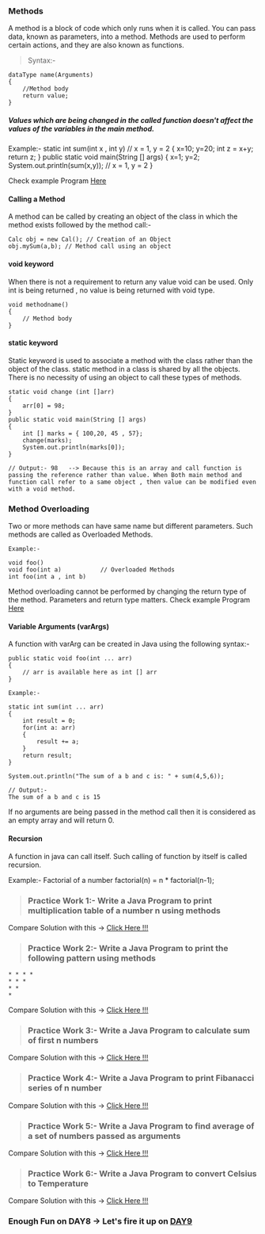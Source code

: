 ### Methods

A method is a block of code which only runs when it is called. You can pass data, known as parameters, into a method. Methods are used to perform certain actions, and they are also known as functions.

> Syntax:-

    dataType name(Arguments)
    {
        //Method body
        return value;
    }

##### Values which are being changed in the called function doesn't affect the values of the variables in the main method.

Example:-
static int sum(int x , int y) // x = 1, y = 2
{
    x=10;
    y=20;
    int z = x+y;
    return z;
}
public static void main(String [] args)
{
    x=1;
    y=2;
    System.out.println(sum(x,y)); // x = 1, y = 2
}

Check example Program [Here](https://github.com/manjunathnmessi/Mission-Google/blob/master/Day8/Programs/example.java)

#### Calling a Method
A method can be called by creating an object of the class in which the method exists followed by the method call:-

    Calc obj = new Cal(); // Creation of an Object
    obj.mySum(a,b); // Method call using an object

#### void keyword 
When there is not a requirement to return any value void can be used. Only int is being returned , no value is being returned with void type.

    void methodname()
    {
        // Method body
    }

#### static keyword
Static keyword is used to associate a method with the class rather than the object of the class. static method in a class is shared by all the objects. There is no necessity of using an object to call these types of methods.

    static void change (int []arr)
    {
        arr[0] = 98;
    }
    public static void main(String [] args)
    {
        int [] marks = { 100,20, 45 , 57};
        change(marks);
        System.out.println(marks[0]);
    }

    // Output:- 98   --> Because this is an array and call function is passing the reference rather than value. When Both main method and function call refer to a same object , then value can be modified even with a void method.

### Method Overloading

Two or more methods can have same name but different parameters. Such methods are called as Overloaded Methods. 

    Example:-

    void foo() 
    void foo(int a)           // Overloaded Methods
    int foo(int a , int b)

Method overloading cannot be performed by changing the return type of the method. Parameters and return type matters.
Check example Program [Here](https://github.com/manjunathnmessi/Mission-Google/blob/master/Day8/Programs/Method_Overloading.java)

#### Variable Arguments (varArgs)

A function with varArg can be created in Java using the following syntax:-

    public static void foo(int ... arr)
    {
        // arr is available here as int [] arr
    }

    Example:- 

    static int sum(int ... arr)
    {
        int result = 0;
        for(int a: arr)
        {
            result += a;
        }
        return result;
    }

    System.out.println("The sum of a b and c is: " + sum(4,5,6));

    // Output:- 
    The sum of a b and c is 15

If no arguments are being passed in the method call then it is considered as an empty array and will return 0.

#### Recursion

A function in java can call itself. Such calling of function by itself is called recursion.

Example:- 
    Factorial of a number
    factorial(n) = n * factorial(n-1);

 > ### Practice Work 1:- Write a Java Program to print multiplication table of a number n using methods

Compare Solution with this -> [Click Here !!!](https://github.com/manjunathnmessi/Mission-Google/blob/master/Day8/Programs/Multiplication_Table.java)

 > ### Practice Work 2:- Write a Java Program to print the following pattern using methods

    * * * *
    * * *
    * * 
    *

Compare Solution with this -> [Click Here !!!](https://github.com/manjunathnmessi/Mission-Google/blob/master/Day8/Programs/Print_Pattern.java)

> ### Practice Work 3:- Write a Java Program to calculate sum of first n numbers

Compare Solution with this -> [Click Here !!!](https://github.com/manjunathnmessi/Mission-Google/blob/master/Day8/Programs/Sum_N_Numbers.java)

> ### Practice Work 4:- Write a Java Program to print Fibanacci series of n number

Compare Solution with this -> [Click Here !!!](https://github.com/manjunathnmessi/Mission-Google/blob/master/Day8/Programs/Fibonacci_Series.java)

> ### Practice Work 5:- Write a Java Program to find average of a set of numbers passed as arguments

Compare Solution with this -> [Click Here !!!](https://github.com/manjunathnmessi/Mission-Google/blob/master/Day8/Programs/Average_Set_Numbers.java)

> ### Practice Work 6:- Write a Java Program to convert Celsius to Temperature

Compare Solution with this -> [Click Here !!!](https://github.com/manjunathnmessi/Mission-Google/blob/master/Day8/Programs/Celsius_To_Temperature.java)

### Enough Fun on DAY8 -> Let's fire it up on [DAY9](https://github.com/manjunathnmessi/Mission-Google/tree/master/Day9)